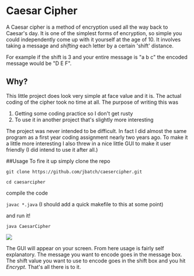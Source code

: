 # Caesar Cipher

A Caesar cipher is a method of encryption used all the way back to Caesar's day. It is one of the
simplest forms of encryption, so simple you could independently come up with it yourself at the 
age of 10. It involves taking a message and *shifting* each letter by a certain 'shift' distance.

For example if the shift is 3 and your entire message is "a b c" the encoded message would be "D E F".

## Why?
This little project does look very simple at face value and it is. The actual coding of the cipher
took no time at all. The purpose of writing this was

1. Getting some coding practice so I don't get rusty
2. To use it in another project that's slightly more interesting

The project was never intended to be difficult. In fact I did almost the same program as a first year
coding assignment nearly two years ago. To make it a little more interesting I also threw in a nice little
GUI to make it user friendly (I did intend to use it after all.)

##Usage
To fire it up simply clone the repo

`git clone https://github.com/jbatch/caesercipher.git`

`cd caesarcipher`

compile the code

`javac *.java` (I should add a quick makefile to this at some point)

and run it!

`java CaesarCipher`

<img src="http://puu.sh/dMdMD/e125ecf3cb.png">

The GUI will appear on your screen. From here usage is fairly self explanatory.
The message you want to encode goes in the message box. The shift value you
want to use to encode goes in the shift box and you hit *Encrypt*. That's all
there is to it.